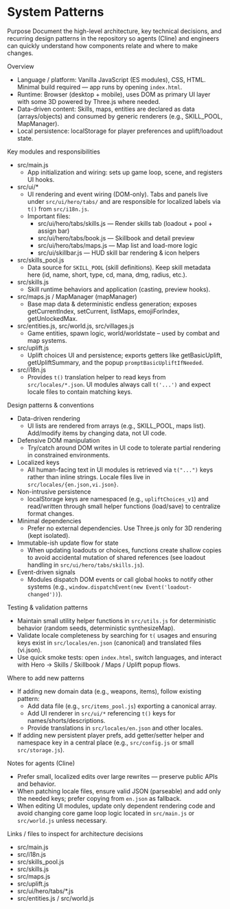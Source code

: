 # System Patterns

Purpose
Document the high-level architecture, key technical decisions, and recurring design patterns in the repository so agents (Cline) and engineers can quickly understand how components relate and where to make changes.

Overview
- Language / platform: Vanilla JavaScript (ES modules), CSS, HTML. Minimal build required — app runs by opening `index.html`.
- Runtime: Browser (desktop + mobile), uses DOM as primary UI layer with some 3D powered by Three.js where needed.
- Data-driven content: Skills, maps, entities are declared as data (arrays/objects) and consumed by generic renderers (e.g., SKILL_POOL, MapManager).
- Local persistence: localStorage for player preferences and uplift/loadout state.

Key modules and responsibilities
- src/main.js
  - App initialization and wiring: sets up game loop, scene, and registers UI hooks.
- src/ui/*
  - UI rendering and event wiring (DOM-only). Tabs and panels live under `src/ui/hero/tabs/` and are responsible for localized labels via `t()` from `src/i18n.js`.
  - Important files:
    - src/ui/hero/tabs/skills.js — Render skills tab (loadout + pool + assign bar)
    - src/ui/hero/tabs/book.js — Skillbook and detail preview
    - src/ui/hero/tabs/maps.js — Map list and load-more logic
    - src/ui/skillbar.js — HUD skill bar rendering & icon helpers
- src/skills_pool.js
  - Data source for `SKILL_POOL` (skill definitions). Keep skill metadata here (id, name, short, type, cd, mana, dmg, radius, etc.).
- src/skills.js
  - Skill runtime behaviors and application (casting, preview hooks).
- src/maps.js / MapManager (mapManager)
  - Base map data & deterministic endless generation; exposes getCurrentIndex, setCurrent, listMaps, emojiForIndex, getUnlockedMax.
- src/entities.js, src/world.js, src/villages.js
  - Game entities, spawn logic, world/worldstate – used by combat and map systems.
- src/uplift.js
  - Uplift choices UI and persistence; exports getters like getBasicUplift, getUpliftSummary, and the popup `promptBasicUpliftIfNeeded`.
- src/i18n.js
  - Provides `t()` translation helper to read keys from `src/locales/*.json`. UI modules always call `t('...')` and expect locale files to contain matching keys.

Design patterns & conventions
- Data-driven rendering
  - UI lists are rendered from arrays (e.g., SKILL_POOL, maps list). Add/modify items by changing data, not UI code.
- Defensive DOM manipulation
  - Try/catch around DOM writes in UI code to tolerate partial rendering in constrained environments.
- Localized keys
  - All human-facing text in UI modules is retrieved via `t("...")` keys rather than inline strings. Locale files live in `src/locales/{en.json,vi.json}`.
- Non-intrusive persistence
  - localStorage keys are namespaced (e.g., `upliftChoices_v1`) and read/written through small helper functions (load/save) to centralize format changes.
- Minimal dependencies
  - Prefer no external dependencies. Use Three.js only for 3D rendering (kept isolated).
- Immutable-ish update flow for state
  - When updating loadouts or choices, functions create shallow copies to avoid accidental mutation of shared references (see loadout handling in `src/ui/hero/tabs/skills.js`).
- Event-driven signals
  - Modules dispatch DOM events or call global hooks to notify other systems (e.g., `window.dispatchEvent(new Event('loadout-changed'))`).

Testing & validation patterns
- Maintain small utility helper functions in `src/utils.js` for deterministic behavior (random seeds, deterministic synthesizeMap).
- Validate locale completeness by searching for `t(` usages and ensuring keys exist in `src/locales/en.json` (canonical) and translated files (vi.json).
- Use quick smoke tests: open `index.html`, switch languages, and interact with Hero -> Skills / Skillbook / Maps / Uplift popup flows.

Where to add new patterns
- If adding new domain data (e.g., weapons, items), follow existing pattern:
  - Add data file (e.g., `src/items_pool.js`) exporting a canonical array.
  - Add UI renderer in `src/ui/*` referencing `t()` keys for names/shorts/descriptions.
  - Provide translations in `src/locales/en.json` and other locales.
- If adding new persistent player prefs, add getter/setter helper and namespace key in a central place (e.g., `src/config.js` or small `src/storage.js`).

Notes for agents (Cline)
- Prefer small, localized edits over large rewrites — preserve public APIs and behavior.
- When patching locale files, ensure valid JSON (parseable) and add only the needed keys; prefer copying from `en.json` as fallback.
- When editing UI modules, update only dependent rendering code and avoid changing core game loop logic located in `src/main.js` or `src/world.js` unless necessary.

Links / files to inspect for architecture decisions
- src/main.js
- src/i18n.js
- src/skills_pool.js
- src/skills.js
- src/maps.js
- src/uplift.js
- src/ui/hero/tabs/*.js
- src/entities.js / src/world.js
